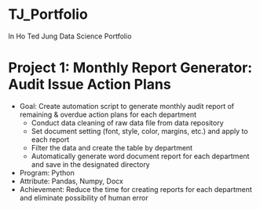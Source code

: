 # TJ_Portfolio
In Ho Ted Jung Data Science Portfolio

# Project 1: Monthly Report Generator: Audit Issue Action Plans
- Goal: Create automation script to generate monthly audit report of remaining & overdue action plans for each department
  - Conduct data cleaning of raw data file from data repository
  - Set document setting (font, style, color, margins, etc.) and apply to each report
  - Filter the data and create the table by department
  - Automatically generate word document report for each department and save in the designated directory
- Program: Python
- Attribute: Pandas, Numpy, Docx
- Achievement: Reduce the time for creating reports for each department and eliminate possibility of human error
